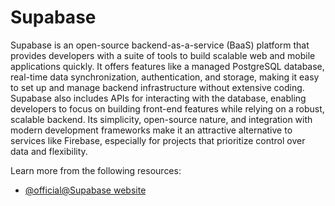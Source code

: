 # Supabase

Supabase is an open-source backend-as-a-service (BaaS) platform that provides developers with a suite of tools to build scalable web and mobile applications quickly. It offers features like a managed PostgreSQL database, real-time data synchronization, authentication, and storage, making it easy to set up and manage backend infrastructure without extensive coding. Supabase also includes APIs for interacting with the database, enabling developers to focus on building front-end features while relying on a robust, scalable backend. Its simplicity, open-source nature, and integration with modern development frameworks make it an attractive alternative to services like Firebase, especially for projects that prioritize control over data and flexibility.

Learn more from the following resources:

- [@official@Supabase website](https://supabase.com/)